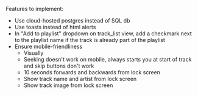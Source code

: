 Features to implement:
- Use cloud-hosted postgres instead of SQL db
- Use toasts instead of html alerts
- In "Add to playlist" dropdown on track_list view, add a checkmark next to the playlist name if the track is already part of the playlist
- Ensure mobile-friendliness
    - Visually
    - Seeking doesn't work on mobile, always starts you at start of track and skip buttons don't work
    - 10 seconds forwards and backwards from lock screen
    - Show track name and artist from lock screen
    - Show track image from lock screen
